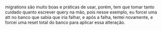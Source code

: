 migrations são muito boas e práticas de usar, porém, tem que tomar tanto cuidado quanto escrever query na mão, pois nesse exemplo, eu forcei uma att no banco que sabia que iria falhar, e após a falha, tentei novamente, e forcei uma reset total do banco para aplicar essa alteração.